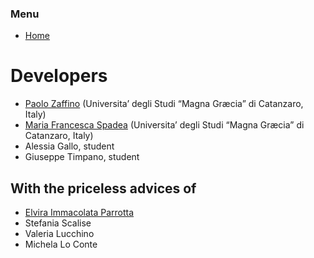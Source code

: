 ### Menu

* [Home](https://pzaffino.github.io/CellService/index)

# Developers

* [Paolo Zaffino](http://dmsc.unicz.it/personale/docente/paolozaffino) (Universita’ degli Studi “Magna Græcia” di Catanzaro, Italy)
* [Maria Francesca Spadea](http://dmsc.unicz.it/personale/docente/mariafrancescaspadea) (Universita’ degli Studi “Magna Græcia” di Catanzaro, Italy)
* Alessia Gallo, student
* Giuseppe Timpano, student

## With the priceless advices of

* [Elvira Immacolata Parrotta](https://dsmc.unicz.it/personale/docente/elviraimmacolataparrotta)
* Stefania Scalise
* Valeria Lucchino
* Michela Lo Conte
